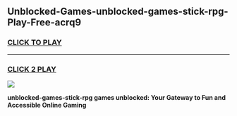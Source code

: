 
## Unblocked-Games-unblocked-games-stick-rpg-Play-Free-acrq9
<h3>
<a href="https://premium76.site?title=unblocked-games-stick-rpg&ref=10A">CLICK TO PLAY</a></h3>
<hr>

<h3>
<a href="https://premium76.site?title=unblocked-games-stick-rpg&ref=10A">CLICK 2 PLAY</a>
  
</h3>

<a href="https://premium76.site?title=unblocked-games-stick-rpg&ref=10A"><img src="https://clearcache.store/games.png"></a>


**unblocked-games-stick-rpg games unblocked: Your Gateway to Fun and Accessible Online Gaming**
